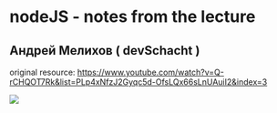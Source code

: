 # nodeJS - notes from the lecture

## Андрей Мелихов ( devSchacht ) 

original resource:
https://www.youtube.com/watch?v=Q-rCHQOT7Rk&list=PLp4xNfzJ2Gyqc5d-OfsLQx66sLnUAuiI2&index=3


<img src='nodeJS_modulSystem.svg'>
